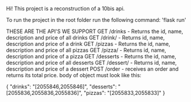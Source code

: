 Hi!
This project is a reconstruction of a 10bis api.

To run the project in the root folder run the following command:
'flask run'

THESE ARE THE API'S WE SUPPORT
GET /drinks - Returns the id, name, description and price of all drinks
GET /drink/<id> - Returns id, name, description and price of a drink
GET /pizzas - Returns the id, name, description and price of all pizzas
GET /pizza/<id> - Returns id, name, description and price of a pizza
GET /desserts - Returns the id, name, description and price of all desserts
GET /dessert/<id> - Returns id, name, description and price of a dessert
POST /order - receives an order and returns its total price.
body of object must look like this:

{
    "drinks": "[2055846,2055846]",
    "desserts": "[2055836,2055836,2055836]",
    "pizzas": "[2055833,2055833]"
}